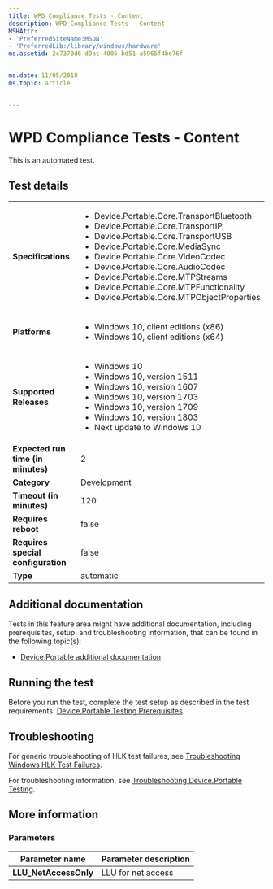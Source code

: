 ```yaml
---
title: WPD Compliance Tests - Content
description: WPD Compliance Tests - Content
MSHAttr:
- 'PreferredSiteName:MSDN'
- 'PreferredLib:/library/windows/hardware'
ms.assetid: 2c7370d6-d9ac-4005-bd51-a5965f4be76f


ms.date: 11/05/2018
ms.topic: article


---
```


# <span id="p_hlk_test.92c55993-b6aa-4796-93e6-6d541df07ce4"></span>WPD Compliance Tests - Content


This is an automated test.

## Test details

|||
|---|---|
| **Specifications**  | <ul><li>Device.Portable.Core.TransportBluetooth</li><li>Device.Portable.Core.TransportIP</li><li>Device.Portable.Core.TransportUSB</li><li>Device.Portable.Core.MediaSync</li><li>Device.Portable.Core.VideoCodec</li><li>Device.Portable.Core.AudioCodec</li><li>Device.Portable.Core.MTPStreams</li><li>Device.Portable.Core.MTPFunctionality</li><li>Device.Portable.Core.MTPObjectProperties</li></ul> |  
| **Platforms**   | <ul><li>Windows 10, client editions (x86)</li><li>Windows 10, client editions (x64)</li></ul> |
| **Supported Releases** | <ul><li>Windows 10</li><li>Windows 10, version 1511</li><li>Windows 10, version 1607</li><li>Windows 10, version 1703</li><li>Windows 10, version 1709</li><li>Windows 10, version 1803</li><li>Next update to Windows 10</li></ul> |
|**Expected run time (in minutes)**| 2 |
|**Category**| Development |
|**Timeout (in minutes)**| 120 |
|**Requires reboot**| false |
|**Requires special configuration**| false |
|**Type**| automatic |



## <span id="Additional_documentation"></span><span id="additional_documentation"></span><span id="ADDITIONAL_DOCUMENTATION"></span>Additional documentation


Tests in this feature area might have additional documentation, including prerequisites, setup, and troubleshooting information, that can be found in the following topic(s):

-   [Device.Portable additional documentation](device-portable-additional-documentation.md)

## <span id="Running_the_test"></span><span id="running_the_test"></span><span id="RUNNING_THE_TEST"></span>Running the test


Before you run the test, complete the test setup as described in the test requirements: [Device.Portable Testing Prerequisites](deviceportable-testing-prerequisites.md).

## <span id="Troubleshooting"></span><span id="troubleshooting"></span><span id="TROUBLESHOOTING"></span>Troubleshooting


For generic troubleshooting of HLK test failures, see [Troubleshooting Windows HLK Test Failures](../user/troubleshooting-windows-hlk-test-failures.md).

For troubleshooting information, see [Troubleshooting Device.Portable Testing](troubleshooting-deviceportable-testing.md).

## <span id="More_information"></span><span id="more_information"></span><span id="MORE_INFORMATION"></span>More information


### <span id="Parameters"></span><span id="parameters"></span><span id="PARAMETERS"></span>Parameters

| Parameter name         | Parameter description |
|------------------------|-----------------------|
| **LLU\_NetAccessOnly** | LLU for net access    |












